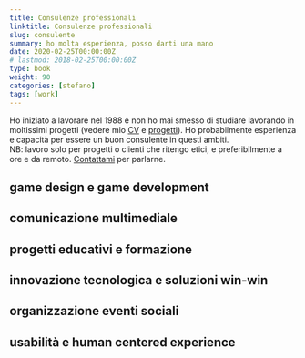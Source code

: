 ```yaml
---
title: Consulenze professionali
linktitle: Consulenze professionali
slug: consulente
summary: ho molta esperienza, posso darti una mano
date: 2020-02-25T00:00:00Z
# lastmod: 2018-02-25T00:00:00Z
type: book
weight: 90
categories: [stefano]
tags: [work]
---
```


Ho iniziato a lavorare nel 1988 e non ho mai smesso di studiare lavorando in moltissimi progetti (vedere mio [CV](/stefano/cv) e [progetti](/projects)). Ho probabilmente esperienza e capacità per essere un buon consulente in questi ambiti.  
NB: lavoro solo per progetti o clienti che ritengo etici, e preferibilmente a ore e da remoto. [Contattami](/contact) per parlarne.

## game design e game development

## comunicazione multimediale

## progetti educativi e formazione

## innovazione tecnologica e soluzioni win-win

## organizzazione eventi sociali

## usabilità e human centered experience

